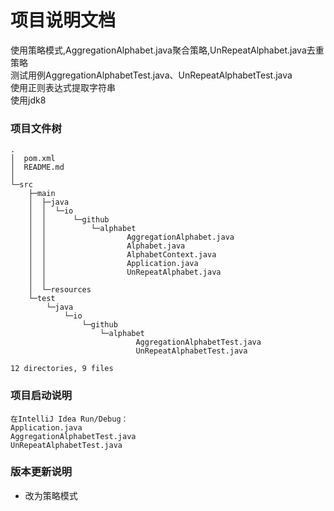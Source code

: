 # 项目说明文档
使用策略模式,AggregationAlphabet.java聚合策略,UnRepeatAlphabet.java去重策略  
测试用例AggregationAlphabetTest.java、UnRepeatAlphabetTest.java  
使用正则表达式提取字符串  
使用jdk8  

<!-- ![项目文件树](src/demo.png) -->
### 项目文件树
```
.
│  pom.xml
│  README.md
│
└─src
    ├─main
    │  ├─java
    │  │  └─io
    │  │      └─github
    │  │          └─alphabet
    │  │                  AggregationAlphabet.java
    │  │                  Alphabet.java
    │  │                  AlphabetContext.java
    │  │                  Application.java
    │  │                  UnRepeatAlphabet.java
    │  │
    │  └─resources
    └─test
        └─java
            └─io
                └─github
                    └─alphabet
                            AggregationAlphabetTest.java
                            UnRepeatAlphabetTest.java

12 directories, 9 files

```

### 项目启动说明

```
在IntelliJ Idea Run/Debug： 
Application.java
AggregationAlphabetTest.java
UnRepeatAlphabetTest.java
```
### 版本更新说明
- 改为策略模式
